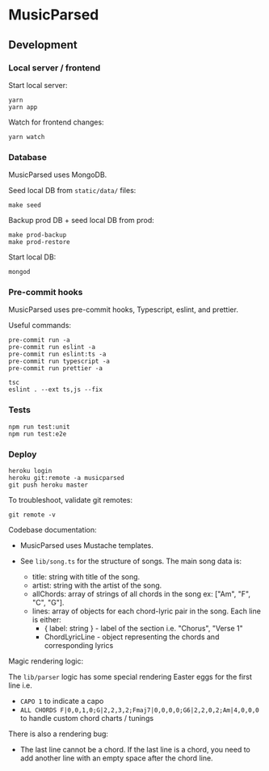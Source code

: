 # MusicParsed

## Development

### Local server / frontend

Start local server:

    yarn
    yarn app

Watch for frontend changes:

    yarn watch

### Database

MusicParsed uses MongoDB.

Seed local DB from `static/data/` files:

    make seed

Backup prod DB + seed local DB from prod:

    make prod-backup
    make prod-restore

Start local DB:

    mongod

### Pre-commit hooks

MusicParsed uses pre-commit hooks, Typescript, eslint, and prettier.

Useful commands:

    pre-commit run -a
    pre-commit run eslint -a
    pre-commit run eslint:ts -a
    pre-commit run typescript -a
    pre-commit run prettier -a

    tsc
    eslint . --ext ts,js --fix

### Tests

    npm run test:unit
    npm run test:e2e

### Deploy

    heroku login
    heroku git:remote -a musicparsed
    git push heroku master

To troubleshoot, validate git remotes:

    git remote -v

Codebase documentation:

- MusicParsed uses Mustache templates.

- See `lib/song.ts` for the structure of songs. The main song data is:
  - title: string with title of the song.
  - artist: string with the artist of the song.
  - allChords: array of strings of all chords in the song ex: ["Am", "F", "C", "G"].
  - lines: array of objects for each chord-lyric pair in the song. Each line is either:
    - { label: string } - label of the section i.e. "Chorus", "Verse 1"
    - ChordLyricLine - object representing the chords and corresponding lyrics

Magic rendering logic:

The `lib/parser` logic has some special rendering Easter eggs for the first line i.e.

- `CAPO 1` to indicate a capo
- `ALL CHORDS F|0,0,1,0;G|2,2,3,2;Fmaj7|0,0,0,0;G6|2,2,0,2;Am|4,0,0,0` to handle custom chord charts / tunings

There is also a rendering bug:

- The last line cannot be a chord. If the last line is a chord, you need to add another line with an empty space after the chord line.
